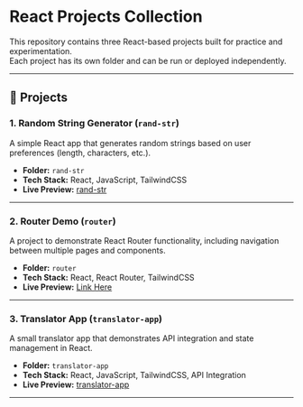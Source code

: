 # React Projects Collection

This repository contains three React-based projects built for practice and experimentation.  
Each project has its own folder and can be run or deployed independently.

---

## 🚀 Projects

### 1. Random String Generator (`rand-str`)
A simple React app that generates random strings based on user preferences (length, characters, etc.).

- **Folder:** `rand-str`  
- **Tech Stack:** React, JavaScript, TailwindCSS  
- **Live Preview:** [rand-str](https://codex-front-9pgpn4abb-muntadineshkumar-4602s-projects.vercel.app)  

---

### 2. Router Demo (`router`)
A project to demonstrate React Router functionality, including navigation between multiple pages and components.

- **Folder:** `router`  
- **Tech Stack:** React, React Router, TailwindCSS  
- **Live Preview:** [Link Here](#)  

---

### 3. Translator App (`translator-app`)
A small translator app that demonstrates API integration and state management in React.

- **Folder:** `translator-app`  
- **Tech Stack:** React, JavaScript, TailwindCSS, API Integration  
- **Live Preview:** [translator-app](https://translator-n3w04t9nv-muntadineshkumar-4602s-projects.vercel.app)

---
